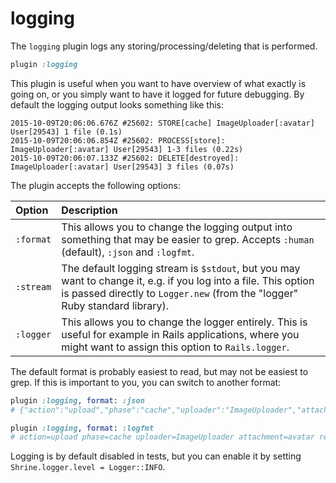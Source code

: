# logging

The `logging` plugin logs any storing/processing/deleting that is performed.

```rb
plugin :logging
```

This plugin is useful when you want to have overview of what exactly is going
on, or you simply want to have it logged for future debugging. By default the
logging output looks something like this:

```
2015-10-09T20:06:06.676Z #25602: STORE[cache] ImageUploader[:avatar] User[29543] 1 file (0.1s)
2015-10-09T20:06:06.854Z #25602: PROCESS[store]: ImageUploader[:avatar] User[29543] 1-3 files (0.22s)
2015-10-09T20:06:07.133Z #25602: DELETE[destroyed]: ImageUploader[:avatar] User[29543] 3 files (0.07s)
```

The plugin accepts the following options:

| Option    | Description                                                                                                                                                                                    |
| :-------- | :----------                                                                                                                                                                                    |
| `:format` | This allows you to change the logging output into something that may be easier to grep. Accepts `:human` (default), `:json` and `:logfmt`.                                                     |
| `:stream` | The default logging stream is `$stdout`, but you may want to change it, e.g. if you log into a file. This option is passed directly to `Logger.new` (from the "logger" Ruby standard library). |
| `:logger` | This allows you to change the logger entirely. This is useful for example in Rails applications, where you might want to assign this option to `Rails.logger`.                                 |

The default format is probably easiest to read, but may not be easiest to grep.
If this is important to you, you can switch to another format:

```rb
plugin :logging, format: :json
# {"action":"upload","phase":"cache","uploader":"ImageUploader","attachment":"avatar",...}

plugin :logging, format: :logfmt
# action=upload phase=cache uploader=ImageUploader attachment=avatar record_class=User ...
```

Logging is by default disabled in tests, but you can enable it by setting
`Shrine.logger.level = Logger::INFO`.
